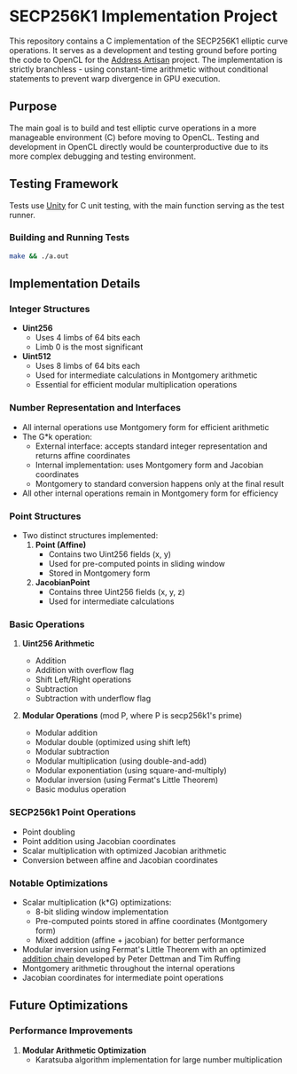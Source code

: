 # SECP256K1 Implementation Project

This repository contains a C implementation of the SECP256K1 elliptic curve operations. It serves as a development and testing ground before porting the code to OpenCL for the [Address Artisan](https://github.com/seaasses/address-artisan) project. The implementation is strictly branchless - using constant-time arithmetic without conditional statements to prevent warp divergence in GPU execution.

## Purpose

The main goal is to build and test elliptic curve operations in a more manageable environment (C) before moving to OpenCL. Testing and development in OpenCL directly would be counterproductive due to its more complex debugging and testing environment. 

## Testing Framework

Tests use [Unity](https://github.com/ThrowTheSwitch/Unity) for C unit testing, with the main function serving as the test runner.

### Building and Running Tests

```bash
make && ./a.out
```

## Implementation Details

### Integer Structures
- **Uint256**
  - Uses 4 limbs of 64 bits each
  - Limb 0 is the most significant
- **Uint512**
  - Uses 8 limbs of 64 bits each
  - Used for intermediate calculations in Montgomery arithmetic
  - Essential for efficient modular multiplication operations

### Number Representation and Interfaces
- All internal operations use Montgomery form for efficient arithmetic
- The G*k operation:
  - External interface: accepts standard integer representation and returns affine coordinates
  - Internal implementation: uses Montgomery form and Jacobian coordinates
  - Montgomery to standard conversion happens only at the final result
- All other internal operations remain in Montgomery form for efficiency

### Point Structures
- Two distinct structures implemented:
  1. **Point (Affine)**
     - Contains two Uint256 fields (x, y)
     - Used for pre-computed points in sliding window
     - Stored in Montgomery form
  2. **JacobianPoint**
     - Contains three Uint256 fields (x, y, z)
     - Used for intermediate calculations

### Basic Operations
1. **Uint256 Arithmetic**
   - Addition
   - Addition with overflow flag
   - Shift Left/Right operations
   - Subtraction
   - Subtraction with underflow flag

2. **Modular Operations** (mod P, where P is secp256k1's prime)
   - Modular addition
   - Modular double (optimized using shift left)
   - Modular subtraction
   - Modular multiplication (using double-and-add)
   - Modular exponentiation (using square-and-multiply)
   - Modular inversion (using Fermat's Little Theorem) 
   - Basic modulus operation

### SECP256k1 Point Operations
- Point doubling 
- Point addition using Jacobian coordinates 
- Scalar multiplication with optimized Jacobian arithmetic
- Conversion between affine and Jacobian coordinates

### Notable Optimizations
- Scalar multiplication (k*G) optimizations:
  - 8-bit sliding window implementation
  - Pre-computed points stored in affine coordinates (Montgomery form)
  - Mixed addition (affine + jacobian) for better performance
- Modular inversion using Fermat's Little Theorem with an optimized [addition chain](https://github.com/bitcoin-core/secp256k1/commit/f8ccd9befdb22824ef9a845a90e3db57c1307c11) developed by Peter Dettman and Tim Ruffing
- Montgomery arithmetic throughout the internal operations
- Jacobian coordinates for intermediate point operations

## Future Optimizations

### Performance Improvements
1. **Modular Arithmetic Optimization**
   - Karatsuba algorithm implementation for large number multiplication